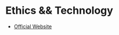 # Ethics && Technology

* [Official Website]([https://github.com/baselcodes/ethics-and-technology/tree/main/Meetings](https://basel.codes/ethics/))
